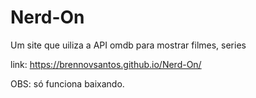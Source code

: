 # Nerd-On
 Um site que uiliza a API omdb para mostrar filmes, series 
 
 link: https://brennovsantos.github.io/Nerd-On/
 
 OBS: só funciona baixando.
